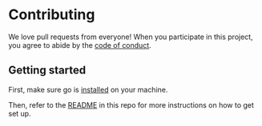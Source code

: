 # Contributing

We love pull requests from everyone! When you participate in this project, you agree to abide by the [code of conduct](https://github.com/codeship/codeship-go/blob/master/CODE_OF_CONDUCT.md).

## Getting started
First, make sure go is [installed](https://golang.org/doc/install) on your machine.

Then, refer to the [README](https://github.com/codeship/codeship-go/blob/master/README.md) in this repo for more instructions on how to get set up. 
